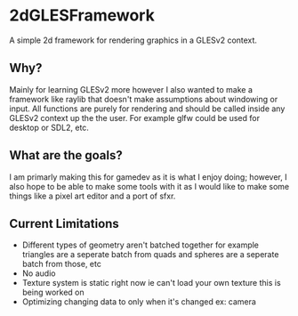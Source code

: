 # 2dGLESFramework
A simple 2d framework for rendering graphics in a GLESv2 context.

Why?
-----
Mainly for learning GLESv2 more however I also wanted to make a framework like raylib that doesn't
make assumptions about windowing or input. All functions are purely for rendering and should be called
inside any GLESv2 context up the the user. For example glfw could be used for desktop or SDL2, etc.

What are the goals?
--------------------
I am primarly making this for gamedev as it is what I enjoy doing; however, I also hope to be able to
make some tools with it as I would like to make some things like a pixel art editor and a port of sfxr.


Current Limitations
--------------------
* Different types of geometry aren't batched together for example
triangles are a seperate batch from quads and spheres are a seperate batch from those,
etc
* No audio
* Texture system is static right now ie can't load your own texture this is being worked on
* Optimizing changing data to only when it's changed ex: camera
